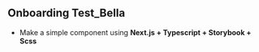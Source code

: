 ## Onboarding Test_Bella

- Make a simple component using 
**Next.js + Typescript + Storybook + Scss** 

